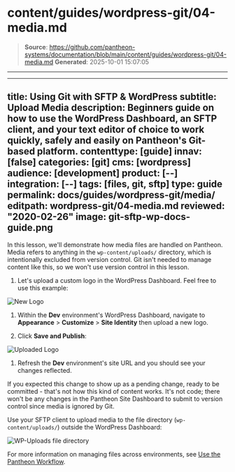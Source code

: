 # content/guides/wordpress-git/04-media.md

> **Source**: https://github.com/pantheon-systems/documentation/blob/main/content/guides/wordpress-git/04-media.md
> **Generated**: 2025-10-01 15:07:05

---

---
title: Using Git with SFTP & WordPress
subtitle: Upload Media
description: Beginners guide on how to use the WordPress Dashboard, an SFTP client, and your text editor of choice to work quickly, safely and easily on Pantheon's Git-based platform.
contenttype: [guide]
innav: [false]
categories: [git]
cms: [wordpress]
audience: [development]
product: [--]
integration: [--]
tags: [files, git, sftp]
type: guide
permalink: docs/guides/wordpress-git/media/
editpath: wordpress-git/04-media.md
reviewed: "2020-02-26"
image: git-sftp-wp-docs-guide.png
---

In this lesson, we'll demonstrate how media files are handled on Pantheon. Media refers to anything in the `wp-content/uploads/` directory, which is intentionally excluded from version control. Git isn't needed to manage content like this, so we won't use version control in this lesson.

1. Let's upload a custom logo in the WordPress Dashboard. Feel free to use this example:

  ![New Logo](../../../images/guides/git-wordpress/logo-wp-git-demo.png)

1. Within the **<Icon icon="wrench" /> Dev** environment's WordPress Dashboard, navigate to **Appearance** > **Customize** > **Site Identity** then upload a new logo.

1. Click **Save and Publish**:

  ![Uploaded Logo](../../../images/guides/git-wordpress/logo-upload.png)

1. Refresh the **<Icon icon="wrench" /> Dev** environment's site URL and you should see your changes reflected.

  If you expected this change to show up as a pending change, ready to be committed - that's not how this kind of content works. It's not code; there won't be any changes in the Pantheon Site Dashboard to submit to version control since media is ignored by Git.

  Use your SFTP client to upload media to the file directory (`wp-content/uploads/`) outside the WordPress Dashboard:

  ![WP-Uploads file directory](../../../images/guides/git-wordpress/uploads.png)

  For more information on managing files across environments, see [Use the Pantheon Workflow](/pantheon-workflow).
